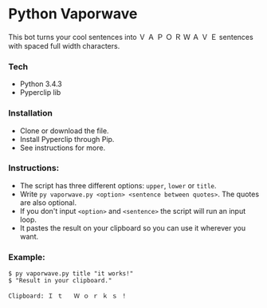 # Python Vaporwave

This bot turns your cool sentences into Ｖ Ａ Ｐ Ｏ Ｒ Ｗ Ａ Ｖ Ｅ sentences with spaced full width characters.

### Tech

 - Python 3.4.3
 - Pyperclip lib

### Installation

 - Clone or download the file.
 - Install Pyperclip through Pip.
 - See instructions for more.

### Instructions:

  - The script has three different options: `upper`, `lower` or `title`. 
  - Write `py vaporwave.py <option> <sentence between quotes>`. The quotes are also optional.
  - If you don't input `<option>` and `<sentence>` the script will run an input loop. 
  - It pastes the result on your clipboard so you can use it wherever you want.
  
### Example:
```
$ py vaporwave.py title "it works!"
$ "Result in your clipboard."

Clipboard: Ｉ ｔ   Ｗ ｏ ｒ ｋ ｓ ！  
```


